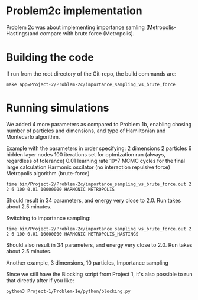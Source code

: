 # Problem2c implementation

Problem 2c was about implementing importance samling (Metropolis-Hastings)and compare with brute force (Metropolis).

# Building the code
If run from the root directory of the Git-repo, the build commands are:

```
make app=Project-2/Problem-2c/importance_sampling_vs_brute_force
```

# Running simulations

We added 4 more parameters as compared to Problem 1b, enabling chosing number of particles and dimensions, and type of Hamiltonian and Montecarlo algorithm.

Example with the parameters in order specifying:
2 dimensions
2 particles
6 hidden layer nodes
100 iterations set for optmization run (always, regardless of tolerance)
0.01 learning rate
10^7 MCMC cycles for the final large calculation
Harmonic oscilator (no interaction repulsive force)
Metropolis algorithm (brute-force)
```
time bin/Project-2/Problem-2c/importance_sampling_vs_brute_force.out 2 2 6 100 0.01 10000000 HARMONIC METROPOLIS
```
Should result in 34 parameters, and energy very close to 2.0. Run takes about 2.5 minutes.

Switching to importance sampling:
```
time bin/Project-2/Problem-2c/importance_sampling_vs_brute_force.out 2 2 6 100 0.01 10000000 HARMONIC METROPOLIS_HASTINGS
```
Should also result in 34 parameters, and energy very close to 2.0. Run takes about 2.5 minutes.

Another example, 3 dimensions, 10 particles, Importance sampling

Since we still have the Blocking script from Project 1, it's also possible to run that directly after if you like:
```
python3 Project-1/Problem-1e/python/blocking.py
```
